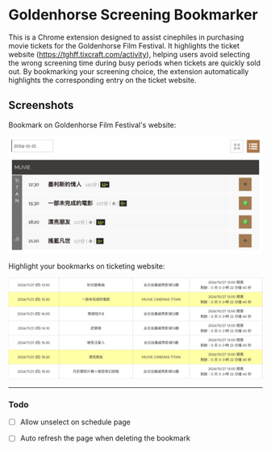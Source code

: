 # Goldenhorse Screening Bookmarker

This is a Chrome extension designed to assist cinephiles in purchasing movie tickets for the Goldenhorse Film Festival. It highlights the ticket website (https://tghff.tixcraft.com/activity), helping users avoid selecting the wrong screening time during busy periods when tickets are quickly sold out. By bookmarking your screening choice, the extension automatically highlights the corresponding entry on the ticket website.

## Screenshots

Bookmark on Goldenhorse Film Festival's website:

![](./images/2024-10-26-23-33-01-image.png)

Highlight your bookmarks on ticketing website:

![](./images/2024-10-26-23-38-28-image.png)

---

### Todo

- [ ]  Allow unselect on schedule page

- [ ] Auto refresh the page when deleting the bookmark


